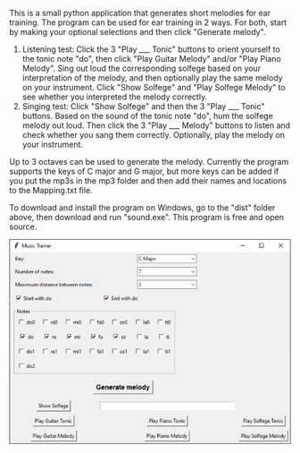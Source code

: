 This is a small python application that generates short melodies for ear training. 
The program can be used for ear training in 2 ways.
For both, start by making your optional selections and then click "Generate melody".
1. Listening test: Click the 3 "Play ___ Tonic" buttons to orient yourself to the tonic note "do", then click "Play Guitar Melody" and/or "Play Piano Melody".
Sing out loud the corresponding solfege based on your interpretation of the melody, and then optionally play the same melody on your instrument.
Click "Show Solfege" and "Play Solfege Melody" to see whether you interpreted the melody correctly.
3. Singing test: Click "Show Solfege" and then the 3 "Play ___ Tonic" buttons. Based on the sound of the tonic note "do", hum the solfege melody out loud.
Then click the 3 "Play ___ Melody" buttons to listen and check whether you sang them correctly. Optionally, play the melody on your instrument.

Up to 3 octaves can be used to generate the melody.
Currently the program supports the keys of C major and G major, but more keys can be added if you put the mp3s in the mp3 folder and then add their names and locations to the Mapping.txt file.

To download and install the program on Windows, go to the "dist" folder above, then download and run "sound.exe". This program is free and open source.

![Screenshot of user interface](Music_trainer.png "Screenshot of user interface")
